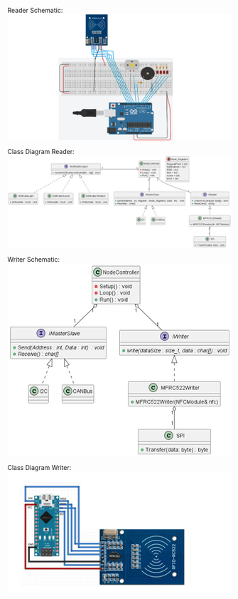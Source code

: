 
Reader Schematic:
![Reader_Schematic](Reader_Schematic.png)

Class Diagram Reader:
![ClassDiagram](ClassDiagramReader.png)

Writer Schematic:
![Writer_Schematic](ClassDiagramWriter.png)

Class Diagram Writer:
![ClassDiagram](Writer_Schematic.png)
